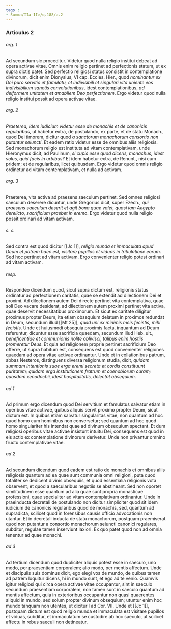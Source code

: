 ```yaml
---
tags : 
- Summa/IIa-IIæ/q.188/a.2
---
```


### Articulus 2

###### arg. 1
Ad secundum sic proceditur. Videtur quod nulla religio institui debeat ad opera activae vitae. Omnis enim religio pertinet ad perfectionis statum, ut ex supra dictis patet. Sed perfectio religiosi status consistit in contemplatione divinorum, dicit enim Dionysius, VI cap. Eccles. Hier., quod *nominantur ex Dei puro servitio et famulatu, et indivisibili et singulari vita uniente eos indivisibilium sanctis convolutionibus*, idest contemplationibus, *ad deiformem unitatem et amabilem Deo perfectionem*. Ergo videtur quod nulla religio institui possit ad opera activae vitae.

###### arg. 2
*Praeterea, idem iudicium videtur esse de monachis et de canonicis regularibus*, ut habetur extra, de postulando, ex parte, et de statu Monach., quod Dei timorem, dicitur quod *a sanctorum monachorum consortio non putantur seiuncti*. Et eadem ratio videtur esse de omnibus aliis religiosis. Sed monachorum religio est instituta ad vitam contemplativam, unde Hieronymus dicit, ad Paulinum, *si cupis esse quod diceris, monachus, idest solus, quid facis in urbibus?* Et idem habetur extra, de Renunt., nisi cum pridem; et de regularibus, licet quibusdam. Ergo videtur quod omnis religio ordinetur ad vitam contemplativam, et nulla ad activam.

###### arg. 3
Praeterea, vita activa ad praesens saeculum pertinet. Sed omnes religiosi saeculum deserere dicuntur, unde Gregorius dicit, super Ezech., *qui praesens saeculum deserit et agit bona quae valet, quasi iam Aegypto derelicto, sacrificium praebet in eremo*. Ergo videtur quod nulla religio possit ordinari ad vitam activam.

###### s. c.
Sed contra est quod dicitur [[Jc 1]], *religio munda et immaculata apud Deum et patrem haec est, visitare pupillos et viduas in tribulatione eorum*. Sed hoc pertinet ad vitam activam. Ergo convenienter religio potest ordinari ad vitam activam.

###### resp.
Respondeo dicendum quod, sicut supra dictum est, religionis status ordinatur ad perfectionem caritatis, quae se extendit ad dilectionem Dei et proximi. Ad dilectionem autem Dei directe pertinet vita contemplativa, quae soli Deo vacare desiderat, ad dilectionem autem proximi pertinet vita activa, quae deservit necessitatibus proximorum. Et sicut ex caritate diligitur proximus propter Deum, ita etiam obsequium delatum in proximos redundat in Deum, secundum illud [[Mt 25]], *quod uni ex minimis meis fecistis, mihi fecistis*. Unde et huiusmodi obsequia proximis facta, inquantum ad Deum referuntur, dicuntur esse sacrificia quaedam, secundum illud Heb. ult., *beneficentiae et communionis nolite oblivisci, talibus enim hostiis promeretur Deus*. Et quia ad religionem proprie pertinet sacrificium Deo offerre, ut supra habitum est, consequens est quod convenienter religiones quaedam ad opera vitae activae ordinantur. Unde et in collationibus patrum, abbas Nesteros, distinguens diversa religionum studia, dicit, *quidam summam intentionis suae erga eremi secreta et cordis constituunt puritatem; quidam erga institutionem fratrum et coenobiorum curam; quosdam xenodochii, idest hospitalitatis, delectat obsequium*.

###### ad 1
Ad primum ergo dicendum quod Dei servitium et famulatus salvatur etiam in operibus vitae activae, quibus aliquis servit proximo propter Deum, sicut dictum est. In quibus etiam salvatur singularitas vitae, non quantum ad hoc quod homo cum hominibus non conversetur; sed quantum ad hoc quod homo singulariter his intendat quae ad divinum obsequium spectant. Et dum religiosi operibus vitae activae insistunt intuitu Dei, consequens est quod in eis actio ex contemplatione divinorum derivetur. Unde non privantur omnino fructu contemplativae vitae.

###### ad 2
Ad secundum dicendum quod eadem est ratio de monachis et omnibus aliis religiosis quantum ad ea quae sunt communia omni religioni, puta quod totaliter se dedicent divinis obsequiis, et quod essentialia religionis vota observent, et quod a saecularibus negotiis se abstineant. Sed non oportet similitudinem esse quantum ad alia quae sunt propria monasticae professioni, quae specialiter ad vitam contemplativam ordinantur. Unde in praeinducta decretali de postulando non dicitur simpliciter quod sit idem iudicium de canonicis regularibus quod de monachis, sed, quantum ad supradicta, scilicet quod in forensibus causis officio advocationis non utantur. Et in decretali inducta de statu monachorum, postquam praemiserat quod non putantur a consortio monachorum seiuncti canonici regulares, subditur, regulae tamen inserviunt laxiori. Ex quo patet quod non ad omnia tenentur ad quae monachi.

###### ad 3
Ad tertium dicendum quod dupliciter aliquis potest esse in saeculo, uno modo, per praesentiam corporalem; alio modo, per mentis affectum. Unde et discipulis suis dominus dicit, ego elegi vos de mundo, de quibus tamen ad patrem loquitur dicens, hi in mundo sunt, et ego ad te venio. Quamvis igitur religiosi qui circa opera activae vitae occupantur, sint in saeculo secundum praesentiam corporalem, non tamen sunt in saeculo quantum ad mentis affectum, quia in exterioribus occupantur non quasi quaerentes aliquid in mundo, sed solum propter divinum obsequium; utuntur enim hoc mundo tanquam non utentes, ut dicitur I ad Cor. VII. Unde et [[Jc 1]], postquam dictum est quod religio munda et immaculata est visitare pupillos et viduas, subditur, et immaculatum se custodire ab hoc saeculo, ut scilicet affectu in rebus saeculi non detineatur.

